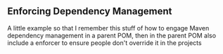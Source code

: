 Enforcing Dependency Management
-------

A little example so that I remember this stuff of how to engage Maven
dependency management in a parent POM,  then in the parent POM also
include a enforcer to ensure people don't override it in the projects
